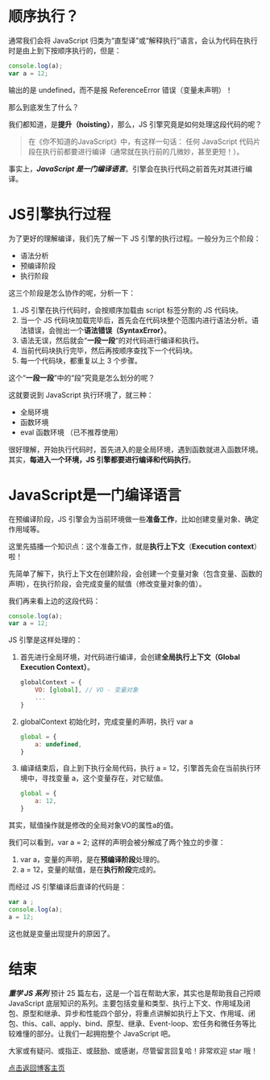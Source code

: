 # 顺序执行？
通常我们会将 JavaScript 归类为“直型译”或“解释执行”语言，会认为代码在执行时是由上到下按顺序执行的，但是：
```js
console.log(a);
var a = 12;
```
输出的是 undefined，而不是报 ReferenceError 错误（变量未声明）！

那么到底发生了什么？

我们都知道，是**提升（hoisting）**，那么，JS 引擎究竟是如何处理这段代码的呢？

> 在《你不知道的JavaScript》中，有这样一句话：
> 任何 JavaScript 代码片段在执行前都要进行编译（通常就在执行前的几微妙，甚至更短！）。

事实上，***JavaScript 是一门编译语言***。引擎会在执行代码之前首先对其进行编译。


# JS引擎执行过程
为了更好的理解编译，我们先了解一下 JS 引擎的执行过程。一般分为三个阶段：
- 语法分析
- 预编译阶段
- 执行阶段

这三个阶段是怎么协作的呢，分析一下：
1. JS 引擎在执行代码时，会按顺序加载由 script 标签分割的 JS 代码块。
2. 当一个 JS 代码块加载完毕后，首先会在代码块整个范围内进行语法分析。语法错误，会抛出一个**语法错误（SyntaxError）**。
3. 语法无误，然后就会“**一段一段**“的对代码进行编译和执行。
4. 当前代码块执行完毕，然后再按顺序查找下一个代码块。
5. 每一个代码块，都重复以上 3 个步骤。


这个“**一段一段**”中的“段”究竟是怎么划分的呢？

这就要说到 JavaScript 执行环境了，就三种：
- 全局环境
- 函数环境
- eval 函数环境 （已不推荐使用）

很好理解，开始执行代码时，首先进入的是全局环境，遇到函数就进入函数环境。
其实，**每进入一个环境，JS 引擎都要进行编译和代码执行**。

# JavaScript是一门编译语言
在预编译阶段，JS 引擎会为当前环境做一些**准备工作**，比如创建变量对象、确定作用域等。

这里先插播一个知识点：这个准备工作，就是**执行上下文**（**Execution context**）啦！

先简单了解下，执行上下文在创建阶段，会创建一个变量对象（包含变量、函数的声明），在执行阶段，会完成变量的赋值（修改变量对象的值）。

我们再来看上边的这段代码：
```js
console.log(a);
var a = 12;
```

JS 引擎是这样处理的：

1. 首先进行全局环境，对代码进行编译，会创建**全局执行上下文（Global Execution Context）**。
    ```js
    globalContext = {
        VO: [global], // VO - 变量对象
        ...
    }
    ```

2. globalContext 初始化时，完成变量的声明，执行 var a
    ```js
    global = {
        a: undefined,
    }
    ```
3. 编译结束后，自上到下执行全局代码，执行 a = 12，引擎首先会在当前执行环境中，寻找变量 a，这个变量存在，对它赋值。
    ```js
    global = {
        a: 12,
    }
    ```
其实，赋值操作就是修改的全局对象VO的属性a的值。


我们可以看到，var a = 2; 这样的声明会被分解成了两个独立的步骤：
1. var a，变量的声明，是在**预编译阶段**处理的。
2. a = 12，变量的赋值，是在**执行阶段**完成的。

而经过 JS 引擎编译后直译的代码是：
```js
var a ;
console.log(a);
a = 12;
```
这也就是变量出现提升的原因了。



# 结束
***重学 JS 系列*** 预计 25 篇左右，这是一个旨在帮助大家，其实也是帮助我自己捋顺 JavaScript 底层知识的系列。主要包括变量和类型、执行上下文、作用域及闭包、原型和继承、异步和性能四个部分，将重点讲解如执行上下文、作用域、闭包、this、call、apply、bind、原型、继承、Event-loop、宏任务和微任务等比较难懂的部分。让我们一起拥抱整个 JavaScript 吧。

大家或有疑问、或指正、或鼓励、或感谢，尽管留言回复哈！非常欢迎 star 哦！

[点击返回博客主页](https://github.com/cxh0224/blog)